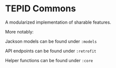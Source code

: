 # TEPID Commons

A modularized implementation of sharable features.

More notably:

Jackson models can be found under `:models`

API endpoints can be found under `:retrofit`

Helper functions can be found under `:core`
